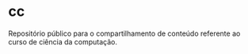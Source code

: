 # cc
Repositório público para o compartilhamento de conteúdo referente ao curso de ciência da computação.
